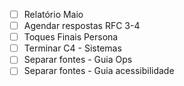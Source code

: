 - [ ] Relatório Maio
- [ ] Agendar respostas RFC 3-4
- [ ] Toques Finais Persona
- [ ] Terminar C4 - Sistemas
- [ ] Separar fontes - Guia Ops
- [ ] Separar fontes - Guia acessibilidade
